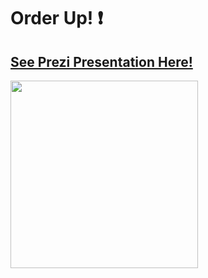 # Order Up! :exclamation:
## [See Prezi Presentation Here!](https://prezi.com/p/edit/wwzm0xyylhfx/)

<img src="https://user-images.githubusercontent.com/70574102/97869246-0cb48380-1d09-11eb-82fc-116bfdb032ca.png" width="300" />
